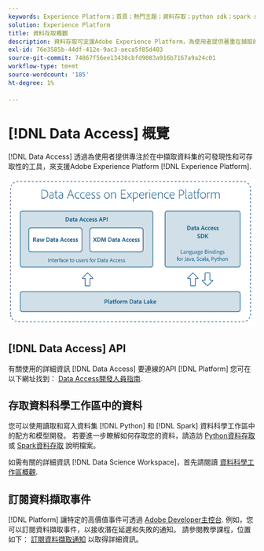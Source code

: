 ```yaml
---
keywords: Experience Platform；首頁；熱門主題；資料存取；python sdk；spark sdk；資料存取api
solution: Experience Platform
title: 資料存取概觀
description: 資料存取可支援Adobe Experience Platform，為使用者提供著重在擷取的Platform資料集的可探索性和可存取性的工具。
exl-id: 76e3585b-44df-412e-9ac3-aeca5f85d403
source-git-commit: 74867f56ee13430cbfd9083a916b7167a9a24c01
workflow-type: tm+mt
source-wordcount: '185'
ht-degree: 1%

---
```


# [!DNL Data Access] 概覽

[!DNL Data Access] 透過為使用者提供專注於在中擷取資料集的可發現性和可存取性的工具，來支援Adobe Experience Platform [!DNL Experience Platform].

![Experience Platform上的資料存取](images/Data_Access_Experience_Platform.png)

## [!DNL Data Access] API

有關使用的詳細資訊 [!DNL Data Access] 要連線的API [!DNL Platform] 您可在以下網址找到： [Data Access開發人員指南](api.md).

## 存取資料科學工作區中的資料

您可以使用讀取和寫入資料集 [!DNL Python] 和 [!DNL Spark] 資料科學工作區中的配方和模型開發。 若要進一步瞭解如何存取您的資料，請造訪 [Python資料存取](../data-science-workspace/authoring/python.md) 或 [Spark資料存取](../data-science-workspace/authoring/spark.md) 說明檔案。

如需有關的詳細資訊 [!DNL Data Science Workspace]，首先請閱讀 [資料科學工作區概觀](../data-science-workspace/home.md).

## 訂閱資料擷取事件

[!DNL Platform] 讓特定的高價值事件可透過 [Adobe Developer主控台](https://www.adobe.com/go/devs_console_ui). 例如，您可以訂閱資料擷取事件，以接收潛在延遲和失敗的通知。 請參閱教學課程，位置如下： [訂閱資料擷取通知](../ingestion/quality/subscribe-events.md) 以取得詳細資訊。
